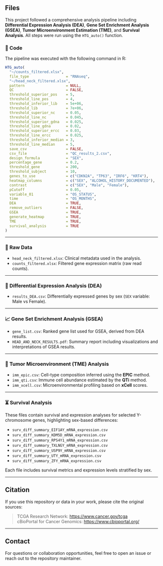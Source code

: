 ## Files

This project followed a comprehensive analysis pipeline including **Differential Expression Analysis (DEA)**, **Gene Set Enrichment Analysis (GSEA)**, **Tumor Microenvironment Estimation (TME)**, and **Survival Analysis**. All steps were run using the `HTG_auto()` function.

### 🔧 Code

The pipeline was executed with the following command in R:

```r
HTG_auto(
  "~/counts_filtered.xlsx",
  file_type                 = "RNAseq",
  "~/head_neck_filtered.xlsx",
  pattern                   = NULL,
  QC                        = FALSE,
  threshold_superior_pos    = 5,
  threshold_line_pos        = 4,
  threshold_inferior_lib    = 5e+06,
  threshold_lib             = 7e+06,
  threshold_superior_nc     = 0.05,
  threshold_line_nc         = 0.045,
  threshold_superior_gdna   = 0.025,
  threshold_line_gdna       = 0.02,
  threshold_superior_ercc   = 0.03,
  threshold_line_ercc       = 0.025,
  threshold_inferior_median = 3,
  threshold_line_median     = 5,
  save_csv                  = FALSE,
  csv_file                  = "QC_results_2.csv",
  design_formula            = "SEX",
  percentage_gene           = 0.2,
  threshold_gene            = 200,
  threshold_subject         = 10,
  genes_to_use              = c("CDKN2A", "TP63", "IRF6", "KRT4"),
  heatmap_columns           = c("SEX", "ALCOHOL_HISTORY_DOCUMENTED"),
  contrast                  = c("SEX", "Male", "Female"),
  pCutoff                   = 0.05,
  variable_01               = "OS_STATUS",
  time                      = "OS_MONTHS",
  DEA                       = TRUE,
  remove_outliers           = FALSE,
  GSEA                      = TRUE,
  generate_heatmap          = TRUE,
  TME                       = TRUE,
  survival_analysis         = TRUE
)
```

---

### 📁 Raw Data

- `head_neck_filtered.xlsx`: Clinical metadata used in the analysis.
- `counts_filtered.xlsx`: Filtered gene expression matrix (raw read counts).

---

### 🧬 Differential Expression Analysis (DEA)

- `results_DEA.csv`: Differentially expressed genes by sex (`SEX` variable: Male vs Female).

---

### 📈 Gene Set Enrichment Analysis (GSEA)

- `gene_list.csv`: Ranked gene list used for GSEA, derived from DEA results.
- `HEAD_AND_NECK_RESULTS.pdf`: Summary report including visualizations and interpretations of GSEA results.

---

### 🌿 Tumor Microenvironment (TME) Analysis

- `imm_epic.csv`: Cell-type composition inferred using the **EPIC** method.
- `imm_qti.csv`: Immune cell abundance estimated by the **QTi** method.
- `imm_xcell.csv`: Microenvironmental profiling based on **xCell** scores.

---

### ⏳ Survival Analysis

These files contain survival and expression analyses for selected Y-chromosome genes, highlighting sex-based differences:

- `surv_diff_summary_EIF1AY_mRNA_expression.csv`
- `surv_diff_summary_KDM5D_mRNA_expression.csv`
- `surv_diff_summary_RPS4Y1_mRNA_expression.csv`
- `surv_diff_summary_TXLNGY_mRNA_expression.csv`
- `surv_diff_summary_USP9Y_mRNA_expression.csv`
- `surv_diff_summary_UTY_mRNA_expression.csv`
- `surv_diff_summary_ZFY_mRNA_expression.csv`

Each file includes survival metrics and expression levels stratified by sex.

---

## Citation

If you use this repository or data in your work, please cite the original sources:

> TCGA Research Network: https://www.cancer.gov/tcga  
> cBioPortal for Cancer Genomics: https://www.cbioportal.org/

---

## Contact

For questions or collaboration opportunities, feel free to open an issue or reach out to the repository maintainer.

